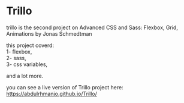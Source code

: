 # Trillo

trillo is the second project on Advanced CSS and Sass: Flexbox, Grid, Animations
by Jonas Schmedtman

this project coverd:  
1- flexbox,  
2- sass,  
3- css variables,  

  
and a lot more.

you can see a live version of Trillo project here: https://abdulrhmanjo.github.io/Trillo/
